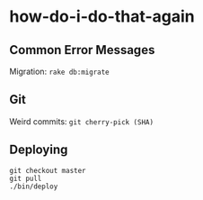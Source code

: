 # how-do-i-do-that-again
## Common Error Messages

Migration:
`rake db:migrate`

## Git

Weird commits: `git cherry-pick (SHA)`

## Deploying
`git checkout master`<br>
`git pull`<br>
`./bin/deploy`
